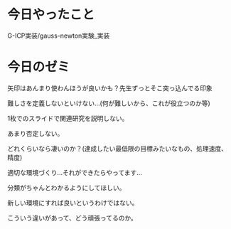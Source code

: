 # 今日やったこと
G-ICP実装/gauss-newton実験_実装

# 今日のゼミ
矢印はあんまり使わんほうが良いかも？先生ずっとそこ突っ込んでる印象

難しさを定義しないといけない...(何が難しいから、これが役立つのか等)

1枚でのスライドで関連研究を説明しない。

あまり否定しない。

どれくらいなら凄いのか？(達成したい最低限の目標みたいなもの、処理速度、精度)

適切な環境づくり...それができたらやってます...

分類がちゃんとわかるようにしてほしい。

新しい環境にすれば良いというわけではない。

こういう違いがあって、どう頑張ってるのか。


